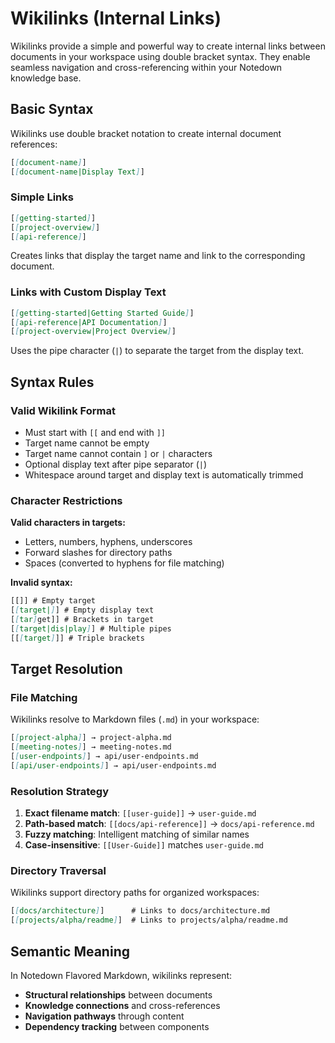 # Wikilinks (Internal Links)

Wikilinks provide a simple and powerful way to create internal links between documents in your workspace using double bracket syntax. They enable seamless navigation and cross-referencing within your Notedown knowledge base.

## Basic Syntax

Wikilinks use double bracket notation to create internal document references:

```markdown
[[document-name]]
[[document-name|Display Text]]
```

### Simple Links

```markdown
[[getting-started]]
[[project-overview]]
[[api-reference]]
```

Creates links that display the target name and link to the corresponding document.

### Links with Custom Display Text

```markdown
[[getting-started|Getting Started Guide]]
[[api-reference|API Documentation]]
[[project-overview|Project Overview]]
```

Uses the pipe character (`|`) to separate the target from the display text.

## Syntax Rules

### Valid Wikilink Format

- Must start with `[[` and end with `]]`
- Target name cannot be empty
- Target name cannot contain `]` or `|` characters
- Optional display text after pipe separator (`|`)
- Whitespace around target and display text is automatically trimmed

### Character Restrictions

**Valid characters in targets:**
- Letters, numbers, hyphens, underscores
- Forward slashes for directory paths
- Spaces (converted to hyphens for file matching)

**Invalid syntax:**
```markdown
[[]] # Empty target
[[target|]] # Empty display text
[[tar]get]] # Brackets in target
[[target|dis|play]] # Multiple pipes
[[[target]]] # Triple brackets
```

## Target Resolution

### File Matching

Wikilinks resolve to Markdown files (`.md`) in your workspace:

```markdown
[[project-alpha]] → project-alpha.md
[[meeting-notes]] → meeting-notes.md
[[user-endpoints]] → api/user-endpoints.md
[[api/user-endpoints]] → api/user-endpoints.md
```

### Resolution Strategy

1. **Exact filename match**: `[[user-guide]]` → `user-guide.md`
2. **Path-based match**: `[[docs/api-reference]]` → `docs/api-reference.md`
3. **Fuzzy matching**: Intelligent matching of similar names
4. **Case-insensitive**: `[[User-Guide]]` matches `user-guide.md`

### Directory Traversal

Wikilinks support directory paths for organized workspaces:

```markdown
[[docs/architecture]]      # Links to docs/architecture.md
[[projects/alpha/readme]]  # Links to projects/alpha/readme.md
```

## Semantic Meaning

In Notedown Flavored Markdown, wikilinks represent:

- **Structural relationships** between documents
- **Knowledge connections** and cross-references
- **Navigation pathways** through content
- **Dependency tracking** between components

